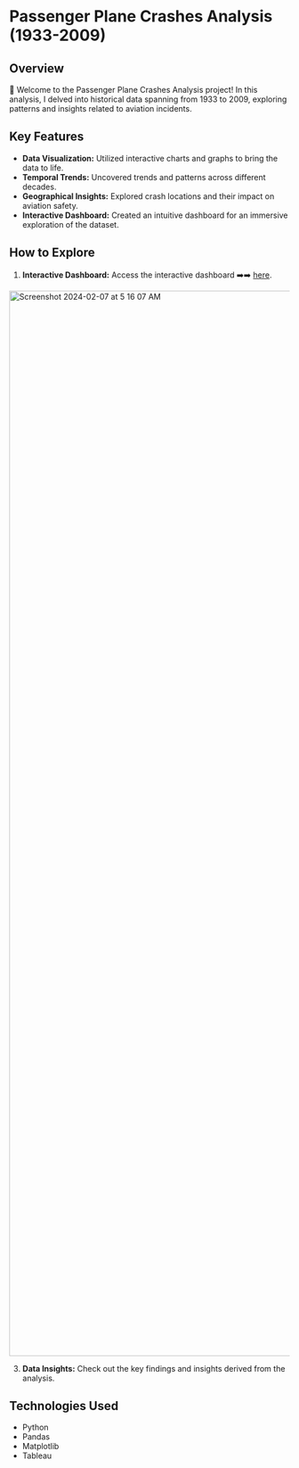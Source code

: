 # Passenger Plane Crashes Analysis (1933-2009)

## Overview

🚀 Welcome to the Passenger Plane Crashes Analysis project! In this analysis, I delved into historical data spanning from 1933 to 2009, exploring patterns and insights related to aviation incidents.

## Key Features

- **Data Visualization:** Utilized interactive charts and graphs to bring the data to life.
- **Temporal Trends:** Uncovered trends and patterns across different decades.
- **Geographical Insights:** Explored crash locations and their impact on aviation safety.
- **Interactive Dashboard:** Created an intuitive dashboard for an immersive exploration of the dataset.

## How to Explore

1. **Interactive Dashboard:** Access the interactive dashboard ➡️➡️ [here](https://public.tableau.com/app/profile/joseph.gordon.mensah/viz/LargePassengerPlaneCrashesAnalysis/Dashboard1?publish=yes).

<img width="1910" alt="Screenshot 2024-02-07 at 5 16 07 AM" src="https://github.com/GordonMensah/Passenger-Plane-Crashes-Analysis-1933-2009-/assets/148505242/33389f58-e00f-42ee-ba53-0c9b4bc9b6f4">

   
3. **Data Insights:** Check out the key findings and insights derived from the analysis.

## Technologies Used

- Python
- Pandas
- Matplotlib
- Tableau
   
